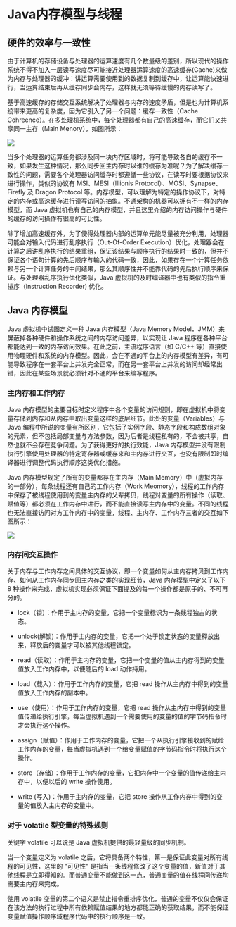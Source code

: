 # Java内存模型与线程

## 硬件的效率与一致性

由于计算机的存储设备与处理器的运算速度有几个数量级的差别，所以现代的操作系统不得不加入一层读写速度尽可能接近处理器运算速度的高速缓存(Cache)来做为内存与处理器的缓冲：讲运算需要使用到的数据复制到缓存中，让运算能快速进行，当运算结束后再从缓存同步会内存，这样就无须等待缓慢的内存读写了。

基于高速缓存的存储交互系统解决了处理器与内存的速度矛盾，但是也为计算机系统带来更高的复杂度，因为它引入了另一个问题：缓存一致性（Cache Cohreence）。在多处理机系统中，每个处理器都有自己的高速缓存，而它们又共享同一主存（Main Menory），如图所示：

![](http://img.mcwebsite.top/20190907143818.png)

当多个处理器的运算任务都涉及同一块内存区域时，将可能导致各自的缓存不一致，如果发生这种情况，那么同步回主内存时以谁的缓存为准呢？为了解决缓存一致性的问题，需要各个处理器访问缓存时都遵循一些协议，在读写时要根据协议来进行操作，类似的协议有 MSI、MESI（Illionis Protocol）、MOSI、Synapse、Firefly 及 Dragon Protocol 等。内存模型，可以理解为特定的操作协议下，对特定的内存或高速缓存进行读写访问的抽象。不通架构的机器可以拥有不一样的内存模型，而 Java 虚拟机也有自己的内存模型，并且这里介绍的内存访问操作与硬件的缓存的访问操作有很高的可比性。

除了增加高速缓存外，为了使得处理器内部的运算单元能尽量被充分利用，处理器可能会对输入代码进行乱序执行（Out-Of-Order Execution）优化，处理器会在计算之后讲乱序执行的结果重组，保证该结果与顺序执行的结果时一致的，但并不保证各个语句计算的先后顺序与输入的代码一致，因此，如果存在一个计算任务依赖与另一个计算任务的中间结果，那么其顺序性并不能靠代码的先后执行顺序来保证。与处理器乱序执行优化类似，Java 虚拟机的及时编译器中也有类似的指令重排序（Instruction Recorder) 优化。

## Java 内存模型

Java 虚拟机中试图定义一种 Java 内存模型（Java Memory Model，JMM）来屏蔽掉各种硬件和操作系统之间的内存访问差异，以实现让 Java 程序在各种平台都能达到一致的内存访问效果。在此之前，主流程序语言（如 C/C++ 等）直接使用物理硬件和系统的内存模型。因此，会在不通的平台上的内存模型有差异，有可能导致程序在一套平台上并发完全正常，而在另一套平台上并发的访问却经常出错，因此在某些场景就必须针对不通的平台来编写程序。

### 主内存和工作内存

Java 内存模型的主要目标时定义程序中各个变量的访问规则，即在虚拟机中将变量存储到内存和从内存中取出变量这样的底层细节。此处的变量（Variables）与 Java 编程中所说的变量有所区别，它包括了实例字段、静态字段和构成数组对象的元素，但不包括局部变量与方法参数，因为后者是线程私有的，不会被共享，自然也就不会存在竞争问题。为了获得更好的执行效能，Java 内存模型并没有限制执行引擎使用处理器的特定寄存器或缓存来和主内存进行交互，也没有限制即时编译器进行调整代码执行顺序这类优化措施。

Java 内存模型规定了所有的变量都存在主内存（Main Memory）中（虚拟内存的一部分），每条线程还有自己的工作内存（Work Meomory），线程的工作内存中保存了被线程使用到的变量主内存的父辈拷贝，线程对变量的所有操作（读取、赋值等）都必须在工作内存中进行，而不能直接读写主内存中的变量。不同的线程也无法直接访问对方工作内存中的变量，线程、主内存、工作内存三者的交互如下图所示：

![](http://img.mcwebsite.top/20190907162429.png)

### 内存间交互操作

关于内存与工作内存之间具体的交互协议，即一个变量如何从主内存拷贝到工作内存、如何从工作内存同步回主内存之类的实现细节，Java 内存模型中定义了以下 8 种操作来完成，虚拟机实现必须保证下面提及的每一个操作都是原子的、不可再分的。

+ lock（锁）：作用于主内存的变量，它把一个变量标识为一条线程独占的状态。

+ unlock(解锁)：作用于主内存的变量，它把一个处于锁定状态的变量释放出来，释放后的变量才可以被其他线程锁定。

+ read（读取）：作用于主内存的变量，它把一个变量的值从主内存得到的变量值放入工作内存中，以便随后的 load 动作持用。

+ load（载入）：作用于工作内存的变量，它把 read 操作从主内存中得到的变量值放入工作内存的副本中。

+ use（使用）：作用于工作内存的变量，它把 read 操作从主内存中得到的变量值传递给执行引擎，每当虚拟机遇到一个需要使用的变量的值的字节码指令时才会执行这个操作。

+ assign（赋值）：作用于工作内存的变量，它把一个从执行引擎接收到的赋给工作内存的变量，每当虚拟机遇到一个给变量赋值的字节码指令时将执行这个操作。

+ store（存储）：作用于工作内存的变量，它把内存中一个变量的值传递给主内存中，以便以后的 write 操作使用。

+ write (写入)：作用于主内存的变量，它把 store 操作从工作内存中得到的变量的值放入主内存的变量中。

### 对于 volatile 型变量的特殊规则 

关键字 volatile 可以说是 Java 虚拟机提供的最轻量级的同步机制。

当一个变量定义为 volatile 之后，它将具备两个特性，第一是保证此变量对所有线程的可见性，这里的 "可见性" 是指当一条线程修改了这个变量的值，新值对于其他线程是立即得知的。而普通变量不能做到这一点，普通变量的值在线程间传递均需要主内存来完成。

使用 volatile 变量的第二个语义是禁止指令重排序优化，普通的变量不仅仅会保证在该方法的执行过程中所有依赖赋值结果的地方都能正确的获取结果，而不能保证变量赋值操作顺序域程序代码中的执行顺序是一致。